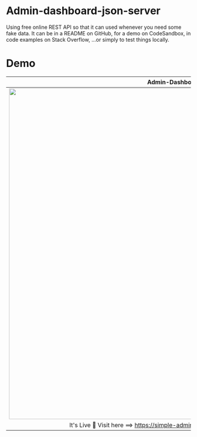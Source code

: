 # Admin-dashboard-json-server
Using free online REST API so that it can used whenever you need some fake data. It can be in a README on GitHub, for a demo on CodeSandbox, in code examples on Stack Overflow, ...or simply to test things locally.

# Demo
| Admin-Dashboard  |
|:---------------:|
| <img src="https://user-images.githubusercontent.com/37651620/101245506-7aebcc00-3735-11eb-9bc4-94dab2475dc1.gif" width="900"/> |
| It's Live 🎉 Visit here ==> https://simple-admin-dashboard.netlify.app/#/login |
